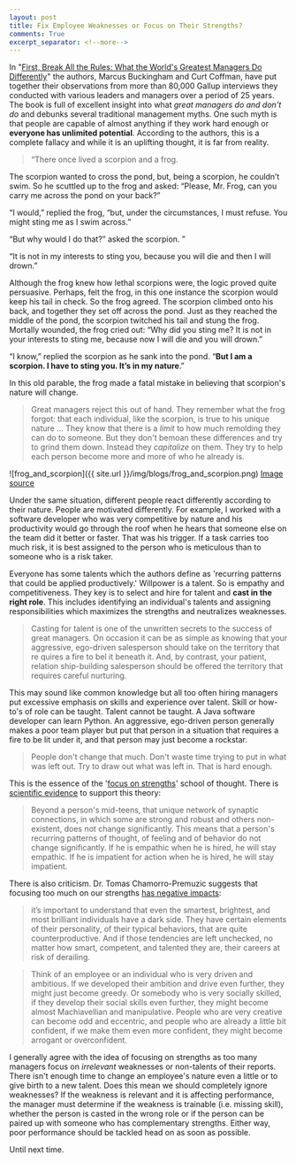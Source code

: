 ```yaml
---
layout: post
title: Fix Employee Weaknesses or Focus on Their Strengths?
comments: True
excerpt_separator: <!--more-->
---
```


In "[First, Break All the Rules: What the World's Greatest Managers Do Differently](https://www.amazon.com/First-Break-All-Rules-Differently/dp/1531865208)" the authors, Marcus Buckingham and Curt Coffman, have put together their observations from more than 80,000 Gallup interviews they conducted with various leaders and managers over a period of 25 years. The book is full of excellent insight into what *great managers do and don't do* and debunks several traditional management myths. One such myth is that people are capable of almost anything if they work hard enough or **everyone has unlimited potential**. According to the authors, this is a complete fallacy and while it is an uplifting thought, it is far from reality.

<!--more-->

> “There once lived a scorpion and a frog.
>
The scorpion wanted to cross the pond, but, being a scorpion, he couldn’t swim. So he scuttled up to the frog and asked: “Please, Mr. Frog, can you carry me across the pond on your back?”
>
“I would,” replied the frog, “but, under the circumstances, I must refuse. You might sting me as I swim across.”
>
“But why would I do that?” asked the scorpion. ”
>
“It is not in my interests to sting you, because you will die and then I will drown.”
>
Although the frog knew how lethal scorpions were, the logic proved quite persuasive. Perhaps, felt the frog, in this one instance the scorpion would keep his tail in check. So the frog agreed. The scorpion climbed onto his back, and together they set off across the pond. Just as they reached the middle of the pond, the scorpion twitched his tail and stung the frog. Mortally wounded, the frog cried out: “Why did you sting me? It is not in your interests to sting me, because now I will die and you will drown.”
>
“I know,” replied the scorpion as he sank into the pond. “**But I am a scorpion. I have to sting you. It’s in my nature**.”

In this old parable, the frog made a fatal mistake in believing that scorpion's nature will change.

> Great managers reject this out of hand. They remember what the frog forgot: that each individual, like the scorpion, is true to his unique nature ... They know that there is a *limit* to how much remolding they can do to someone. But they don't bemoan these differences and try to grind them down. Instead they *capitalize* on them. They try to help each person become more and more of who he already is.

![frog_and_scorpion]({{ site.url }}/img/blogs/frog_and_scorpion.png)
[Image source](https://www.redbubble.com/people/zugart/works/14869112-frog-and-a-scorpion?p=t-shirt)

Under the same situation, different people react differently according to their nature. People are motivated differently. For example, I worked with a software developer who was very competitive by nature and his productivity would go through the roof when he hears that someone else on the team did it better or faster. That was his trigger. If a task carries too much risk, it is best assigned to the person who is meticulous than to someone who is a risk taker.

Everyone has some talents which the authors define as 'recurring patterns that could be applied productively.' Willpower is a talent. So is empathy and competitiveness. They key is to select and hire for talent and **cast in the right role**. This includes identifying an individual's talents and assigning responsibilities which maximizes the strengths and neutralizes weaknesses.

> Casting for talent is one of  the unwritten secrets to the success of
great managers. On occasion it can be as simple as knowing that your
aggressive, ego-driven salesperson should take on the territory that re
quires a fire to bel it beneath it. And, by contrast, your patient, relation
ship-building salesperson should be offered the territory that requires
careful nurturing.

This may sound like common knowledge but all too often hiring managers put excessive emphasis on skills and experience over talent. Skill or how-to's of role can be taught. Talent cannot be taught. A Java software developer can learn Python. An aggressive, ego-driven person generally makes a poor team player but put that person in a situation that requires a fire to be lit under it, and that person may just become a rockstar.

> People don't change that much.
Don't waste time trying to put in what was left out.
Try to draw out what was left in.
That is hard enough.

This is the essence of the '[focus on strengths](http://www.strengthsfinder.com/home.aspx)' school of thought. There is [scientific evidence](http://www.gallup.com/businessjournal/442/four-disciplines-sustainable-growth.aspx) to support this theory:

> Beyond a person's mid-teens, that unique network of synaptic connections, in which some are strong and robust and others non-existent, does not change significantly. This means that a person's recurring patterns of thought, of feeling and of behavior do not change significantly. If he is empathic when he is hired, he will stay empathic. If he is impatient for action when he is hired, he will stay impatient.

There is also criticism. Dr. Tomas Chamorro-Premuzic suggests that focusing too much on our strengths [has negative impacts](https://hbr.org/ideacast/2016/01/stop-focusing-on-your-strengths.html):

>  it’s important to understand that even the smartest, brightest, and most brilliant individuals have a dark side. They have certain elements of their personality, of their typical behaviors, that are quite counterproductive. And if those tendencies are left unchecked, no matter how smart, competent, and talented they are, their careers at risk of derailing.

> Think of an employee or an individual who is very driven and ambitious. If we developed their ambition and drive even further, they might just become greedy. Or somebody who is very socially skilled, if they develop their social skills even further, they might become almost Machiavellian and manipulative. People who are very creative can become odd and eccentric, and people who are already a little bit confident, if we make them even more confident, they might become arrogant or overconfident.

I generally agree with the idea of focusing on strengths as too many managers focus on *irrelevant* weaknesses or non-talents of their reports. There isn't enough time to change an employee's nature even a little or to give birth to a new talent. Does this mean we should completely ignore weaknesses? If the weakness is relevant and it is affecting performance, the manager must determine if the weakness is trainable (i.e. missing skill), whether the person is casted in the wrong role or if the person can be paired up with someone who has complementary strengths. Either way, poor performance should be tackled head on as soon as possible.

Until next time.
